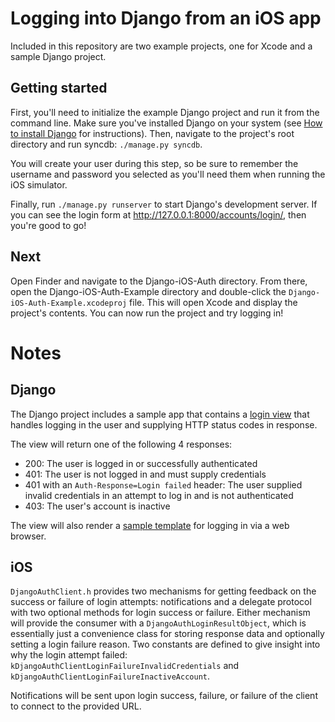 # Logging into Django from an iOS app

Included in this repository are two example projects, one for Xcode and a sample Django project.

## Getting started

First, you'll need to initialize the example Django project and run it from the command line. Make sure you've installed Django on your system (see [How to install Django](https://docs.djangoproject.com/en/dev/topics/install/) for instructions). Then, navigate to the project's root directory and run syncdb: `./manage.py syncdb`.

You will create your user during this step, so be sure to remember the username and password you selected as you'll need them when running the iOS simulator.

Finally, run `./manage.py runserver` to start Django's development server. If you can see the login form at http://127.0.0.1:8000/accounts/login/, then you're good to go!

## Next

Open Finder and navigate to the Django-iOS-Auth directory. From there, open the Django-iOS-Auth-Example directory and double-click the `Django-iOS-Auth-Example.xcodeproj` file. This will open Xcode and display the project's contents. You can now run the project and try logging in!

# Notes

## Django

The Django project includes a sample app that contains a [login view](https://github.com/beathan/Django-iOS-Auth/blob/master/SampleDjangoProject/SampleDjangoProject/sample/views.py#L7) that handles logging in the user and supplying HTTP status codes in response.

The view will return one of the following 4 responses:

* 200: The user is logged in or successfully authenticated
* 401: The user is not logged in and must supply credentials
* 401 with an `Auth-Response=Login failed` header: The user supplied invalid credentials in an attempt to log in and is not authenticated
* 403: The user's account is inactive

The view will also render a [sample template](https://github.com/beathan/Django-iOS-Auth/blob/master/SampleDjangoProject/SampleDjangoProject/sample/templates/sample/login.html) for logging in via a web browser.

## iOS

`DjangoAuthClient.h` provides two mechanisms for getting feedback on the success or failure of login attempts: notifications and a delegate protocol with two optional methods for login success or failure. Either mechanism will provide the consumer with a `DjangoAuthLoginResultObject`, which is essentially just a convenience class for storing response data and optionally setting a login failure reason. Two constants are defined to give insight into why the login attempt failed: `kDjangoAuthClientLoginFailureInvalidCredentials` and `kDjangoAuthClientLoginFailureInactiveAccount`.

Notifications will be sent upon login success, failure, or failure of the client to connect to the provided URL.
